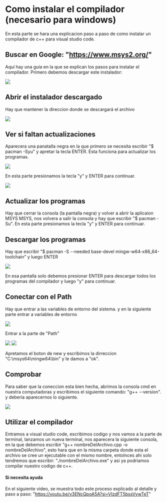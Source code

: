 # Como instalar el compilador (necesario para windows)

En esta parte se hara una explicacion paso a paso de como instalar un compilador de c++ para visual studio code.

## Buscar en Google: "https://www.msys2.org/"
Aquí hay una guía en la que se explican los pasos para instalar el compilador.
Primero debemos descargar este instalador:

![](https://github.com/AdrianCoello/ProyectoFinal/blob/main/Instalacion_Compilador/1.jpg.jpeg)

## Abrir el instalador descargado
Hay que mantener la direccion donde se descargará el archivo

![](https://github.com/AdrianCoello/ProyectoFinal/blob/main/Instalacion_Compilador/2.jpg.jpeg)

## Ver si faltan actualizaciones 
Aparecera una panatalla negra en la que primero se necesita escribir "$ pacman -Syu" y apretar la tecla ENTER. Esta funciona para actualizar los programas.

![](https://github.com/AdrianCoello/ProyectoFinal/blob/main/Instalacion_Compilador/3.jpg.jpeg)

En esta parte presionamos la tecla "y" y ENTER para continuar.

![](https://github.com/AdrianCoello/ProyectoFinal/blob/main/Instalacion_Compilador/4.jpg.jpeg)

## Actualizar los programas
Hay que cerrar la consola (la pantalla negra) y volver a abrir la aplicaion MSYS MSYS, nos volvera a salir la consola y hay que escribir "$ pacman -Su". En esta parte presionamos la tecla "y" y ENTER para continuar.
## Descargar los programas
Hay que escribir "$ pacman -S --needed base-devel mingw-w64-x86_64-toolchain" y luego ENTER

![](https://github.com/AdrianCoello/ProyectoFinal/blob/main/Instalacion_Compilador/5.jpg.jpeg)

En esa pantalla solo debemos presionar ENTER para descargar todos los programas del compilador y luego "y" para continuar.
## Conectar con el Path
Hay que entrar a las variables de entorno del sistema. y en la siguiente parte entrar a variables de entorno

![](https://github.com/AdrianCoello/ProyectoFinal/blob/main/Instalacion_Compilador/6.jpg.jpeg) 

Entrar a la parte de "Path" 

![](https://github.com/AdrianCoello/ProyectoFinal/blob/main/Instalacion_Compilador/7.jpg.jpeg) 
![](https://github.com/AdrianCoello/ProyectoFinal/blob/main/Instalacion_Compilador/8.jpg.jpeg) 

Apretamos el boton de new y escribimos la dirreccion "C:\msys64\mingw64\bin" y le damos a "ok".
## Comprobar
Para saber que la coneccion esta bien hecha, abrimos la consola cmd en nuestra computadoras y escribimos el siguiente comando: "g++ --version". y deberia aparecernos lo siguiente.

![](https://github.com/AdrianCoello/ProyectoFinal/blob/main/Instalacion_Compilador/9.jpg.jpeg) 

## Utilizar el compilador
Entramos a visual studio code, escribimos codigo y nos vamos a la parte de terminal, lanzamos un nueva terminal, nos aparecera la siguiente consola, en la que debemos escribir "g++ nombreDelArchivo.cpp -o nombreDelArchivo", esto hara que en la misma carpeta donde esta el archivo se cree un ejecutable con el mismo nombre, entolnces ahi solo tendremos que escribir: "./nombreDelArchivo.exe" y asi ya podriamos compilar nuestro codigo de c++.
#### Si necesita ayuda
En el siguiente video, se muestra todo este proceso explicado al detalle y paso a paso: "https://youtu.be/v3ENcQpoA5A?si=VIzdFT5bssVywTeT"
